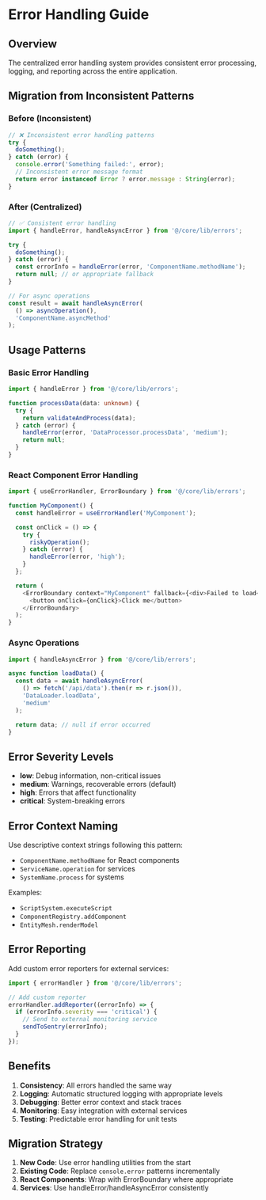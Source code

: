 # Error Handling Guide

## Overview

The centralized error handling system provides consistent error processing, logging, and reporting across the entire application.

## Migration from Inconsistent Patterns

### Before (Inconsistent)
```typescript
// ❌ Inconsistent error handling patterns
try {
  doSomething();
} catch (error) {
  console.error('Something failed:', error);
  // Inconsistent error message format
  return error instanceof Error ? error.message : String(error);
}
```

### After (Centralized)
```typescript
// ✅ Consistent error handling
import { handleError, handleAsyncError } from '@/core/lib/errors';

try {
  doSomething();
} catch (error) {
  const errorInfo = handleError(error, 'ComponentName.methodName');
  return null; // or appropriate fallback
}

// For async operations
const result = await handleAsyncError(
  () => asyncOperation(),
  'ComponentName.asyncMethod'
);
```

## Usage Patterns

### Basic Error Handling
```typescript
import { handleError } from '@/core/lib/errors';

function processData(data: unknown) {
  try {
    return validateAndProcess(data);
  } catch (error) {
    handleError(error, 'DataProcessor.processData', 'medium');
    return null;
  }
}
```

### React Component Error Handling
```typescript
import { useErrorHandler, ErrorBoundary } from '@/core/lib/errors';

function MyComponent() {
  const handleError = useErrorHandler('MyComponent');

  const onClick = () => {
    try {
      riskyOperation();
    } catch (error) {
      handleError(error, 'high');
    }
  };

  return (
    <ErrorBoundary context="MyComponent" fallback={<div>Failed to load</div>}>
      <button onClick={onClick}>Click me</button>
    </ErrorBoundary>
  );
}
```

### Async Operations
```typescript
import { handleAsyncError } from '@/core/lib/errors';

async function loadData() {
  const data = await handleAsyncError(
    () => fetch('/api/data').then(r => r.json()),
    'DataLoader.loadData',
    'medium'
  );

  return data; // null if error occurred
}
```

## Error Severity Levels

- **low**: Debug information, non-critical issues
- **medium**: Warnings, recoverable errors (default)  
- **high**: Errors that affect functionality
- **critical**: System-breaking errors

## Error Context Naming

Use descriptive context strings following this pattern:
- `ComponentName.methodName` for React components
- `ServiceName.operation` for services
- `SystemName.process` for systems

Examples:
- `ScriptSystem.executeScript`
- `ComponentRegistry.addComponent`
- `EntityMesh.renderModel`

## Error Reporting

Add custom error reporters for external services:

```typescript
import { errorHandler } from '@/core/lib/errors';

// Add custom reporter
errorHandler.addReporter((errorInfo) => {
  if (errorInfo.severity === 'critical') {
    // Send to external monitoring service
    sendToSentry(errorInfo);
  }
});
```

## Benefits

1. **Consistency**: All errors handled the same way
2. **Logging**: Automatic structured logging with appropriate levels
3. **Debugging**: Better error context and stack traces
4. **Monitoring**: Easy integration with external services
5. **Testing**: Predictable error handling for unit tests

## Migration Strategy

1. **New Code**: Use error handling utilities from the start
2. **Existing Code**: Replace `console.error` patterns incrementally
3. **React Components**: Wrap with ErrorBoundary where appropriate
4. **Services**: Use handleError/handleAsyncError consistently
